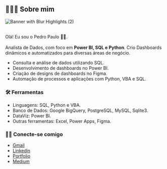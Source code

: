 ## 🙋🏻‍♂️ Sobre mim

![Banner with Blur Highlights (2)](https://github.com/user-attachments/assets/f6e38903-9854-421b-b135-a0612360ea8c)

<br>Olá! Eu sou o Pedro Paulo 👋🏻.<br><br>
Analista de Dados, com foco em <strong>Power BI, SQL e Python</strong>. Crio Dashboards dinâmicos e automatizados para diversas áreas de negócio.

- Consulta e análise de dados utilizando SQL.
- Desenvolvimento de dashboards no Power BI.
- Criação de designs de dashboards no Figma.
- Automação de processos e aplicações com Python, VBA e SQL.

### 🛠 Ferramentas 
- Linguagens: SQL, Python e VBA.
- Banco de Dados: Google BigQuery, PostgreSQL, MySQL, Sqlite3.
- DataViz: Power BI.
- Outras ferramentas: Excel, Power Apps, Figma.

### 🤝🏻 Conecte-se comigo
- [Gmail](mailto:0901dantaspedro@gmail.com)
- [Linkedin](https://www.linkedin.com/in/pedro-paulo-dantas-costa/)
- [Portfolio](https://pedropdc.github.io/portfolio/)
- [Medium](https://www.medium.com/@pedropdc/)
